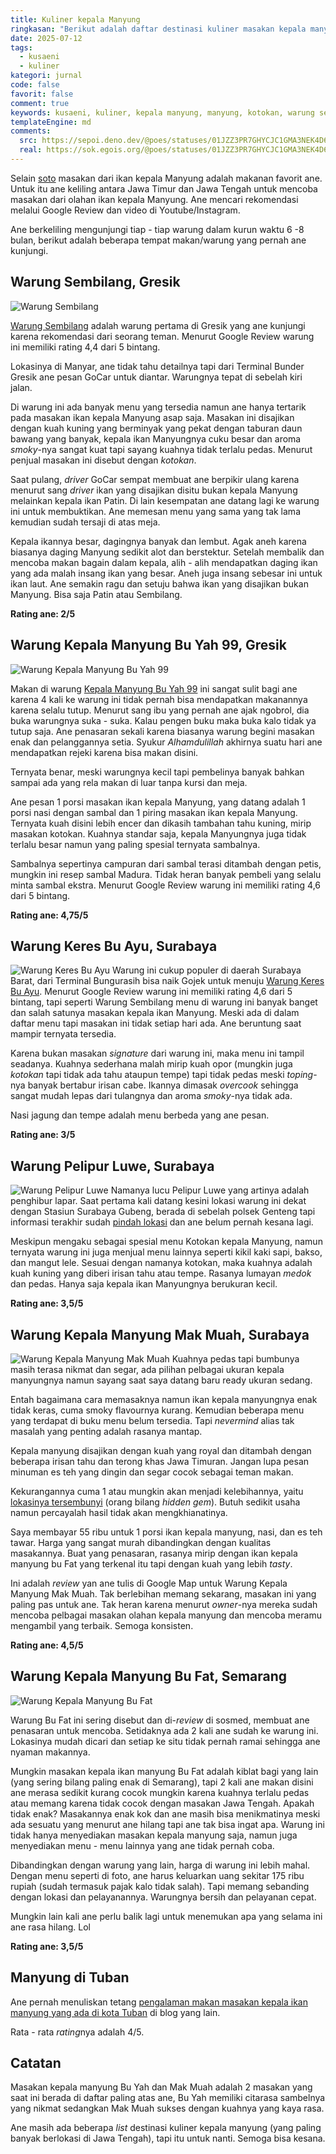 ```yaml
---
title: Kuliner kepala Manyung
ringkasan: "Berikut adalah daftar destinasi kuliner masakan kepala manyung yang pernah ane coba."
date: 2025-07-12
tags:
  - kusaeni
  - kuliner
kategori: jurnal
code: false
favorit: false
comment: true
keywords: kusaeni, kuliner, kepala manyung, manyung, kotokan, warung sembilang, warung bu yah 99, warung mak muah, kepala manyung bu Fat
templateEngine: md
comments:
  src: https://sepoi.deno.dev/@poes/statuses/01JZZ3PR7GHYCJC1GMA3NEK4D6
  real: https://sok.egois.org/@poes/statuses/01JZZ3PR7GHYCJC1GMA3NEK4D6
---
```



Selain [soto](https://kusaeni.com/jurnal/berburu-soto-di-solo/) masakan dari ikan kepala Manyung adalah makanan favorit ane. Untuk itu ane keliling antara Jawa Timur dan Jawa Tengah untuk mencoba masakan dari olahan ikan kepala Manyung. Ane mencari rekomendasi melalui Google Review dan video di Youtube/Instagram.

Ane berkeliling mengunjungi tiap - tiap warung dalam kurun waktu 6 -8 bulan, berikut adalah beberapa tempat makan/warung yang pernah ane kunjungi.

## Warung Sembilang, Gresik
![Warung Sembilang](https://ik.imagekit.io/hjse9uhdjqd/jurnal/kuliner_manyung/image_Z2Cn86UAJ.png?updatedAt=1752316270057)

[Warung Sembilang](https://g.co/kgs/i6fWZq4) adalah warung pertama di Gresik yang ane kunjungi karena rekomendasi dari seorang teman. Menurut Google Review warung ini memiliki rating 4,4 dari 5 bintang.

Lokasinya di Manyar, ane tidak tahu detailnya tapi dari Terminal Bunder Gresik ane pesan GoCar untuk diantar. Warungnya tepat di sebelah kiri jalan.

Di warung ini ada banyak menu yang tersedia namun ane hanya tertarik pada masakan ikan kepala Manyung asap saja. Masakan ini disajikan dengan kuah kuning yang berminyak yang pekat dengan taburan daun bawang yang banyak, kepala ikan Manyungnya cuku besar dan aroma _smoky_-nya sangat kuat tapi sayang kuahnya tidak terlalu pedas. Menurut penjual masakan ini disebut dengan _kotokan_.

Saat pulang, _driver_ GoCar sempat membuat ane berpikir ulang karena menurut sang _driver_ ikan yang disajikan disitu bukan kepala Manyung melainkan kepala ikan Patin. Di lain kesempatan ane datang lagi ke warung ini untuk membuktikan. Ane memesan menu yang sama yang tak lama kemudian sudah tersaji di atas meja.

Kepala ikannya besar, dagingnya banyak dan lembut. Agak aneh karena biasanya daging Manyung sedikit alot dan berstektur. Setelah membalik dan mencoba makan bagain dalam kepala, alih - alih mendapatkan daging ikan yang ada malah insang ikan yang besar. Aneh juga insang sebesar ini untuk ikan laut. Ane semakin ragu dan setuju bahwa ikan yang disajikan bukan Manyung. Bisa saja Patin atau Sembilang.

**Rating ane: 2/5**

## Warung Kepala Manyung Bu Yah 99, Gresik
![Warung Kepala Manyung Bu Yah 99](https://ik.imagekit.io/hjse9uhdjqd/jurnal/kuliner_manyung/manyung_bu_yah_99_tXNIbElKf?updatedAt=1752316379972)

Makan di warung [Kepala Manyung Bu Yah 99](https://g.co/kgs/S4r9RPp) ini sangat sulit bagi ane karena 4 kali ke warung ini tidak pernah bisa mendapatkan makanannya karena selalu tutup. Menurut sang ibu yang pernah ane ajak ngobrol, dia buka warungnya suka - suka. Kalau pengen buku maka buka kalo tidak ya tutup saja. Ane penasaran sekali karena biasanya warung begini masakan enak dan pelanggannya setia. Syukur _Alhamdulillah_ akhirnya suatu hari ane mendapatkan rejeki karena bisa makan disini.

Ternyata benar, meski warungnya kecil tapi pembelinya banyak bahkan sampai ada yang rela makan di luar tanpa kursi dan meja.

Ane pesan 1 porsi masakan ikan kepala Manyung, yang datang adalah 1 porsi nasi dengan sambal dan 1 piring masakan ikan kepala Manyung. Ternyata kuah disini lebih encer dan dikasih tambahan tahu kuning, mirip masakan kotokan. Kuahnya standar saja, kepala Manyungnya juga tidak terlalu besar namun yang paling spesial ternyata sambalnya.

Sambalnya sepertinya campuran dari sambal terasi ditambah dengan petis, mungkin ini resep sambal Madura. Tidak heran banyak pembeli yang selalu minta sambal ekstra. Menurut Google Review warung ini memiliki rating 4,6 dari 5 bintang.

**Rating ane: 4,75/5**

## Warung Keres Bu Ayu, Surabaya
![Warung Keres Bu Ayu](https://ik.imagekit.io/hjse9uhdjqd/jurnal/kuliner_manyung/manyung_warung_keres_bu_ayu_PpWNYs8ju?updatedAt=1752316536108)
Warung ini cukup populer di daerah Surabaya Barat, dari Terminal Bungurasih bisa naik Gojek untuk menuju [Warung Keres Bu Ayu](https://g.co/kgs/WfYUCRr). Menurut Google Review warung ini memiliki rating 4,6 dari 5 bintang, tapi seperti Warung Sembilang menu di warung ini banyak banget dan salah satunya masakan kepala ikan Manyung. Meski ada di dalam daftar menu tapi masakan ini tidak setiap hari ada. Ane beruntung saat mampir ternyata tersedia.

Karena bukan masakan _signature_ dari warung ini, maka menu ini tampil seadanya. Kuahnya sederhana malah mirip kuah opor (mungkin juga _kotokan_ tapi tidak ada tahu ataupun tempe) tapi  tidak pedas meski _toping_-nya banyak bertabur irisan cabe. Ikannya dimasak _overcook_ sehingga sangat mudah lepas dari tulangnya dan aroma _smoky_-nya tidak ada.

Nasi jagung dan tempe adalah menu berbeda yang ane pesan.

**Rating ane: 3/5**

## Warung Pelipur Luwe, Surabaya
![Warung Pelipur Luwe](https://ik.imagekit.io/hjse9uhdjqd/jurnal/kuliner_manyung/manyung_pelipur_luwe_0zmiVCb2e?updatedAt=1752316659740)
Namanya lucu Pelipur Luwe yang artinya adalah penghibur lapar. Saat pertama kali datang kesini lokasi warung ini dekat dengan Stasiun Surabaya Gubeng, berada di sebelah polsek Genteng tapi informasi terakhir sudah [pindah lokasi](https://g.co/kgs/PKkhgvj) dan ane belum pernah kesana lagi.

Meskipun mengaku sebagai spesial menu Kotokan kepala Manyung, namun ternyata warung ini juga menjual menu lainnya seperti kikil kaki sapi, bakso, dan mangut lele. Sesuai dengan namanya kotokan, maka kuahnya adalah kuah kuning yang diberi irisan tahu atau tempe. Rasanya lumayan _medok_ dan pedas. Hanya saja kepala ikan Manyungnya berukuran kecil.

**Rating ane: 3,5/5**

## Warung Kepala Manyung Mak Muah, Surabaya
![Warung Kepala Manyung Mak Muah](https://ik.imagekit.io/hjse9uhdjqd/jurnal/kuliner_manyung/IMG_1087_58dt6f9dd.jpeg?updatedAt=1752316842532)
Kuahnya pedas tapi bumbunya masih terasa nikmat dan segar, ada pilihan pelbagai ukuran kepala manyungnya namun sayang saat saya datang baru ready ukuran sedang.

Entah bagaimana cara memasaknya namun ikan kepala manyungnya enak tidak keras, cuma smoky flavournya kurang. Kemudian beberapa menu yang terdapat di buku menu belum tersedia. Tapi _nevermind_ alias tak masalah yang penting adalah rasanya mantap.

Kepala manyung disajikan dengan kuah yang royal dan ditambah dengan beberapa irisan tahu dan terong khas Jawa Timuran. Jangan lupa pesan minuman es teh yang dingin dan segar cocok sebagai teman makan.

Kekurangannya cuma 1 atau mungkin akan menjadi kelebihannya, yaitu [lokasinya tersembunyi](https://maps.app.goo.gl/47pwVxtbzRHUnP1D8) (orang bilang _hidden gem_). Butuh sedikit usaha namun percayalah hasil tidak akan mengkhianatinya.

Saya membayar 55 ribu untuk 1 porsi ikan kepala manyung, nasi, dan es teh tawar. Harga yang sangat murah dibandingkan dengan kualitas masakannya. Buat yang penasaran, rasanya mirip dengan ikan kepala manyung bu Fat yang terkenal itu tapi dengan kuah yang lebih _tasty_.

Ini adalah _review_ yan ane tulis di Google Map untuk Warung Kepala Manyung Mak Muah. Tak berlebihan memang sekarang, masakan ini yang paling pas untuk ane. Tak heran karena menurut _owner_-nya mereka sudah mencoba pelbagai masakan olahan kepala manyung dan mencoba meramu mengambil yang terbaik. Semoga konsisten.

**Rating ane: 4,5/5**

## Warung Kepala Manyung Bu Fat, Semarang
![Warung Kepala Manyung Bu Fat](https://ik.imagekit.io/hjse9uhdjqd/jurnal/kuliner_manyung/IMG_1068%202_x4pFAn_si.jpeg?updatedAt=1752317652271)

Warung Bu Fat ini sering disebut dan di-_review_ di sosmed, membuat ane penasaran untuk mencoba. Setidaknya ada 2 kali ane sudah ke warung ini. Lokasinya mudah dicari dan setiap ke situ tidak pernah ramai sehingga ane nyaman makannya.

Mungkin masakan kepala ikan manyung Bu Fat adalah kiblat bagi yang lain (yang sering bilang paling enak di Semarang), tapi 2 kali ane makan disini ane merasa sedikit kurang cocok mungkin karena kuahnya terlalu pedas atau memang karena tidak cocok dengan masakan Jawa Tengah. Apakah tidak enak? Masakannya enak kok dan ane masih bisa menikmatinya meski ada sesuatu yang menurut ane hilang tapi ane tak bisa ingat apa. Warung ini tidak hanya menyediakan masakan kepala manyung saja, namun juga menyediakan menu - menu lainnya yang ane tidak pernah coba.

Dibandingkan dengan warung yang lain, harga di warung ini lebih mahal. Dengan menu seperti di foto, ane harus keluarkan uang sekitar 175 ribu rupiah (sudah termasuk pajak kalo tidak salah). Tapi memang sebanding dengan lokasi dan pelayanannya. Warungnya bersih dan pelayanan cepat.

Mungkin lain kali ane perlu balik lagi untuk menemukan apa yang selama ini ane rasa hilang. Lol

**Rating ane: 3,5/5**

## Manyung di Tuban
Ane pernah menuliskan tetang [pengalaman makan masakan kepala ikan manyung yang ada di kota Tuban](https://poes.bearblog.dev/kepala-ikan-manyung-di-tuban/) di blog yang lain.

Rata - rata *rating*nya adalah 4/5.

## Catatan

Masakan kepala manyung Bu Yah dan Mak Muah adalah 2 masakan yang saat ini berada di daftar paling atas ane, Bu Yah memiliki citarasa sambelnya yang nikmat sedangkan Mak Muah sukses dengan kuahnya yang kaya rasa.

Ane masih ada beberapa _list_ destinasi kuliner kepala manyung (yang paling banyak berlokasi di Jawa Tengah), tapi itu untuk nanti. Semoga bisa kesana.
